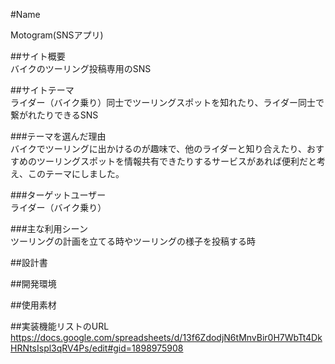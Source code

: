#Name  

Motogram(SNSアプリ)    

##サイト概要  
バイクのツーリング投稿専用のSNS  

##サイトテーマ  
ライダー（バイク乗り）同士でツーリングスポットを知れたり、ライダー同士で繋がれたりできるSNS  

###テーマを選んだ理由  
バイクでツーリングに出かけるのが趣味で、他のライダーと知り合えたり、おすすめのツーリングスポットを情報共有できたりするサービスがあれば便利だと考え、このテーマにしました。

###ターゲットユーザー  
ライダー（バイク乗り）  

###主な利用シーン  
ツーリングの計画を立てる時やツーリングの様子を投稿する時  

##設計書  

##開発環境  

##使用素材  

##実装機能リストのURL  
<https://docs.google.com/spreadsheets/d/13f6ZdodjN6tMnvBir0H7WbTt4DkHRNtsIspl3qRV4Ps/edit#gid=1898975908>  
